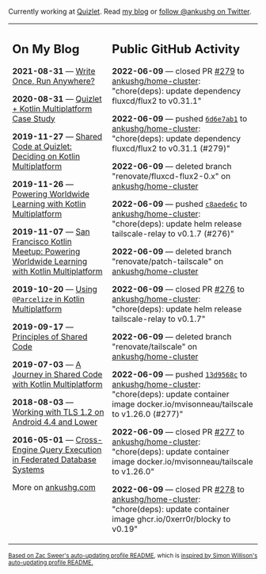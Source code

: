 Currently working at [Quizlet](https://quizlet.com/). Read [my blog](https://ankushg.com/) or [follow @ankushg on Twitter](https://twitter.com/ankushg).

<table><tr><td valign="top" width="40%">

## On My Blog
<!-- blog starts -->
**2021-08-31** — [Write Once, Run Anywhere?](https://ankushg.com/posts/write-once-run-anywhere-increment/)

**2020-08-31** — [Quizlet + Kotlin Multiplatform Case Study](https://ankushg.com/posts/quizlet-kotlin-multiplatform-case-study/)

**2019-11-27** — [Shared Code at Quizlet: Deciding on Kotlin Multiplatform](https://ankushg.com/posts/shared-code-kotlin-multiplatform/)

**2019-11-26** — [Powering Worldwide Learning with Kotlin Multiplatform](https://ankushg.com/speaking/droidcon-sf-2019)

**2019-11-07** — [San Francisco Kotlin Meetup: Powering Worldwide Learning with Kotlin Multiplatform](https://ankushg.com/speaking/sf-kotlin-meetup-2019)

**2019-10-20** — [Using `@Parcelize` in Kotlin Multiplatform](https://ankushg.com/posts/multiplatform-parcelize/)

**2019-09-17** — [Principles of Shared Code](https://ankushg.com/speaking/denver-startup-week-2019)

**2019-07-03** — [A Journey in Shared Code with Kotlin Multiplatform](https://ankushg.com/speaking/droidcon-berlin-2019)

**2018-08-03** — [Working with TLS 1.2 on Android 4.4 and Lower](https://ankushg.com/posts/tls-1.2-on-android/)

**2016-05-01** — [Cross-Engine Query Execution in Federated Database Systems](https://ankushg.com/projects/thesis)
<!-- blog ends -->
More on [ankushg.com](https://ankushg.com/)
</td><td valign="top" width="60%">

## Public GitHub Activity
<!-- githubActivity starts -->
**2022-06-09** — closed PR [#279](https://github.com/ankushg/home-cluster/pull/279) to [ankushg/home-cluster](https://api.github.com/repos/ankushg/home-cluster): "chore(deps): update dependency fluxcd/flux2 to v0.31.1"

**2022-06-09** — pushed [`6d6e7ab1`](https://github.com/ankushg/home-cluster/commit/6d6e7ab17ea425ea7a9fb964e367730fc96a8904) to [ankushg/home-cluster](https://api.github.com/repos/ankushg/home-cluster): "chore(deps): update dependency fluxcd/flux2 to v0.31.1 (#279)"

**2022-06-09** — deleted branch "renovate/fluxcd-flux2-0.x" on [ankushg/home-cluster](https://api.github.com/repos/ankushg/home-cluster)

**2022-06-09** — pushed [`c8aede6c`](https://github.com/ankushg/home-cluster/commit/c8aede6c25d80f7440b691bfa41c8efc24b8b623) to [ankushg/home-cluster](https://api.github.com/repos/ankushg/home-cluster): "chore(deps): update helm release tailscale-relay to v0.1.7 (#276)"

**2022-06-09** — deleted branch "renovate/patch-tailscale" on [ankushg/home-cluster](https://api.github.com/repos/ankushg/home-cluster)

**2022-06-09** — closed PR [#276](https://github.com/ankushg/home-cluster/pull/276) to [ankushg/home-cluster](https://api.github.com/repos/ankushg/home-cluster): "chore(deps): update helm release tailscale-relay to v0.1.7"

**2022-06-09** — deleted branch "renovate/tailscale" on [ankushg/home-cluster](https://api.github.com/repos/ankushg/home-cluster)

**2022-06-09** — pushed [`13d9568c`](https://github.com/ankushg/home-cluster/commit/13d9568c4dc030fa41c57869a54d853813821ee3) to [ankushg/home-cluster](https://api.github.com/repos/ankushg/home-cluster): "chore(deps): update container image docker.io/mvisonneau/tailscale to v1.26.0 (#277)"

**2022-06-09** — closed PR [#277](https://github.com/ankushg/home-cluster/pull/277) to [ankushg/home-cluster](https://api.github.com/repos/ankushg/home-cluster): "chore(deps): update container image docker.io/mvisonneau/tailscale to v1.26.0"

**2022-06-09** — closed PR [#278](https://github.com/ankushg/home-cluster/pull/278) to [ankushg/home-cluster](https://api.github.com/repos/ankushg/home-cluster): "chore(deps): update container image ghcr.io/0xerr0r/blocky to v0.19"
<!-- githubActivity ends -->
</td></tr></table>

<sub><a href="https://github.com/ZacSweers/ZacSweers">Based on Zac Sweer's auto-updating profile README</a>, which is <a href="https://simonwillison.net/2020/Jul/10/self-updating-profile-readme/">inspired by Simon Willison's auto-updating profile README.</a></sub>